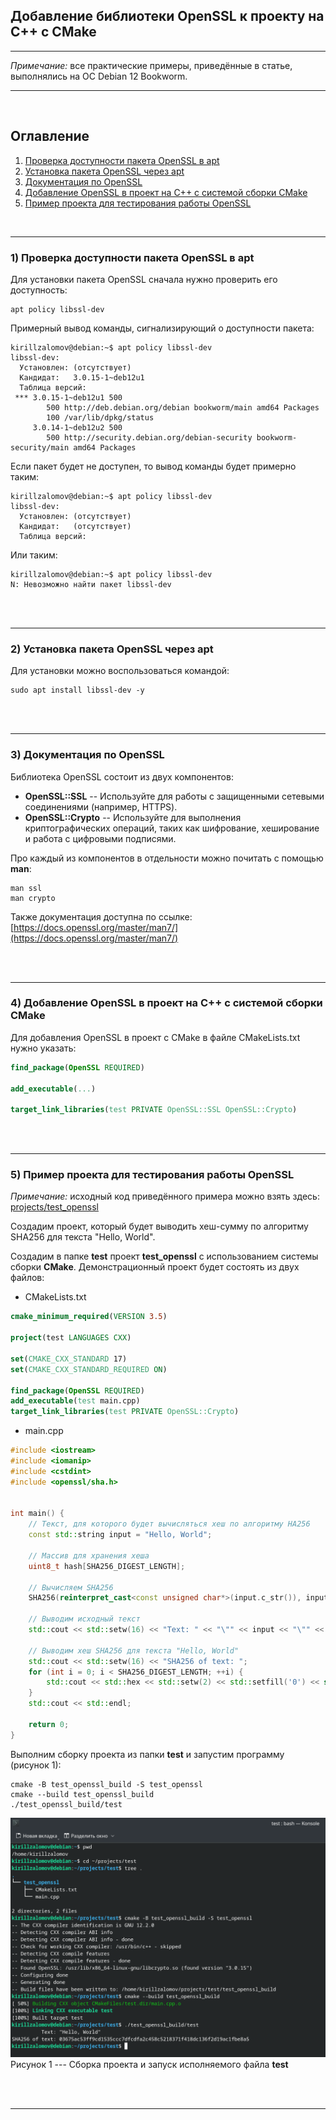 ## Добавление библиотеки OpenSSL к проекту на C++ с CMake  

---

_Примечание:_ все практические примеры, приведённые в статье, выполнялись на ОС Debian 12 Bookworm.  

---

<br>  

## Оглавление

1. [Проверка доступности пакета OpenSSL в apt](#сhapter_1)
2. [Установка пакета OpenSSL через apt](#сhapter_2)
3. [Документация по OpenSSL](#сhapter_3)
4. [Добавление OpenSSL в проект на C++ с системой сборки CMake](#сhapter_4)
5. [Пример проекта для тестирования работы OpenSSL](#сhapter_5)
<br>  

---

<a name="сhapter_1"></a> 
### 1) Проверка доступности пакета OpenSSL в apt

Для установки пакета OpenSSL сначала нужно проверить его доступность:

```console
apt policy libssl-dev
```

Примерный вывод команды, сигнализирующий о доступности пакета:

```console
kirillzalomov@debian:~$ apt policy libssl-dev
libssl-dev:
  Установлен: (отсутствует)
  Кандидат:   3.0.15-1~deb12u1
  Таблица версий:
 *** 3.0.15-1~deb12u1 500
        500 http://deb.debian.org/debian bookworm/main amd64 Packages
        100 /var/lib/dpkg/status
     3.0.14-1~deb12u2 500
        500 http://security.debian.org/debian-security bookworm-security/main amd64 Packages

```

Если пакет будет не доступен, то вывод команды будет примерно таким:

```console
kirillzalomov@debian:~$ apt policy libssl-dev
libssl-dev:
  Установлен: (отсутствует)
  Кандидат:   (отсутствует)
  Таблица версий:
```

Или таким:

```console
kirillzalomov@debian:~$ apt policy libssl-dev
N: Невозможно найти пакет libssl-dev
```

<br>  
<br>  

---

<a name="сhapter_2"></a>
### 2) Установка пакета OpenSSL через apt  

Для установки можно воспользоваться командой:

```console
sudo apt install libssl-dev -y
```

<br>  
<br>  

---

<a name="сhapter_3"></a>
### 3) Документация по OpenSSL  

Библиотека OpenSSL состоит из двух компонентов:  
* __OpenSSL::SSL__ -- Используйте для работы с защищенными сетевыми соединениями (например, HTTPS).  
* __OpenSSL::Crypto__ -- Используйте для выполнения криптографических операций, таких как шифрование, хеширование и работа с цифровыми подписями.  

Про каждый из компонентов в отдельности можно почитать с помощью __man__:

```console
man ssl
man crypto
```

Также документация доступна по ссылке: [https://docs.openssl.org/master/man7/](https://docs.openssl.org/master/man7/)

<br>  
<br>  

---

<a name="сhapter_4"></a>
### 4) Добавление OpenSSL в проект на C++ с системой сборки CMake  

Для добавления OpenSSL в проект с CMake в файле CMakeLists.txt нужно указать:  

```cmake
find_package(OpenSSL REQUIRED)

add_executable(...)

target_link_libraries(test PRIVATE OpenSSL::SSL OpenSSL::Crypto)
```

<br>  
<br>  

---

<a name="сhapter_5"></a>
### 5) Пример проекта для тестирования работы OpenSSL  

_Примечание:_ исходный код приведённого примера можно взять здесь: [projects/test_openssl](projects/test_openssl)

Создадим проект, который будет выводить хеш-сумму по алгоритму SHA256 для текста "Hello, World".  

Создадим в папке __test__ проект __test_openssl__ c использованием системы сборки __CMake__. Демонстрационный проект будет состоять из двух файлов:  

* CMakeLists.txt

```cmake
cmake_minimum_required(VERSION 3.5)

project(test LANGUAGES CXX)

set(CMAKE_CXX_STANDARD 17)
set(CMAKE_CXX_STANDARD_REQUIRED ON)

find_package(OpenSSL REQUIRED)
add_executable(test main.cpp)
target_link_libraries(test PRIVATE OpenSSL::Crypto)
```

* main.cpp

```cpp
#include <iostream>
#include <iomanip>
#include <cstdint>
#include <openssl/sha.h>


int main() {
    // Текст, для которого будет вычисляться хеш по алгоритму HA256
    const std::string input = "Hello, World";

    // Массив для хранения хеша
    uint8_t hash[SHA256_DIGEST_LENGTH];

    // Вычисляем SHA256
    SHA256(reinterpret_cast<const unsigned char*>(input.c_str()), input.size(), hash);

    // Выводим исходный текст
    std::cout << std::setw(16) << "Text: " << "\"" << input << "\"" << std::endl;

    // Выводим хеш SHA256 для текста "Hello, World"
    std::cout << std::setw(16) << "SHA256 of text: ";
    for (int i = 0; i < SHA256_DIGEST_LENGTH; ++i) {
        std::cout << std::hex << std::setw(2) << std::setfill('0') << static_cast<int>(hash[i]);
    }
    std::cout << std::endl;

    return 0;
}
```

Выполним сборку проекта из папки __test__ и запустим программу (рисунок 1):

```console
cmake -B test_openssl_build -S test_openssl
cmake --build test_openssl_build
./test_openssl_build/test
```

![Сборка проекта и запуск исполняемого файла __test__](images/1.png)
Рисунок 1 --- Сборка проекта и запуск исполняемого файла __test__  

<br>  
<br>  

---
